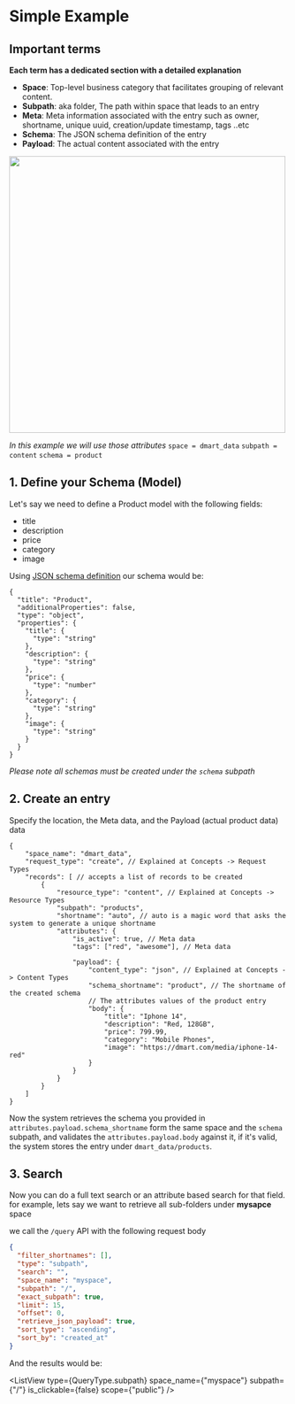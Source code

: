 <script>
  import {QueryType} from "@/dmart";
  import ListView from "@/components/management/ListView.svelte";
</script>

# Simple Example

## Important terms
**Each term has a dedicated section with a detailed explanation**
- **Space**: Top-level business category that facilitates grouping of relevant content.
- **Subpath**: aka folder, The path within space that leads to an entry
- **Meta**: Meta information associated with the entry such as owner, shortname, unique uuid, creation/update timestamp, tags ..etc
- **Schema**: The JSON schema definition of the entry
- **Payload**: The actual content associated with the entry
<img src="./docs/tree.png" width="500">

*In this example we will use those attributes*
`space = dmart_data`
`subpath = content`
`schema = product`

## 1. Define your Schema (Model)
Let's say we need to define a Product model with the following fields:
- title
- description
- price
- category
- image

Using [JSON schema definition](https://json-schema.org/) our schema would be:
```
{
  "title": "Product",
  "additionalProperties": false,
  "type": "object",
  "properties": {
    "title": {
      "type": "string"
    },
    "description": {
      "type": "string"
    },
    "price": {
      "type": "number"
    },
    "category": {
      "type": "string"
    },
    "image": {
      "type": "string"
    }
  }
}
```

*Please note all schemas must be created under the `schema` subpath*

## 2. Create an entry
Specify the location, the Meta data, and the Payload (actual product data) data
```
{
    "space_name": "dmart_data",
    "request_type": "create", // Explained at Concepts -> Request Types
    "records": [ // accepts a list of records to be created
        {
            "resource_type": "content", // Explained at Concepts -> Resource Types
            "subpath": "products",
            "shortname": "auto", // auto is a magic word that asks the system to generate a unique shortname
            "attributes": {
                "is_active": true, // Meta data
                "tags": ["red", "awesome"], // Meta data

                "payload": {
                    "content_type": "json", // Explained at Concepts -> Content Types
                    "schema_shortname": "product", // The shortname of the created schema
                    // The attributes values of the product entry
                    "body": {
                        "title": "Iphone 14",
                        "description": "Red, 128GB",
                        "price": 799.99,
                        "category": "Mobile Phones",
                        "image": "https://dmart.com/media/iphone-14-red"
                    }
                }
            }
        }
    ]
}
```

Now the system retrieves the schema you provided in `attributes.payload.schema_shortname` form the same space and the `schema` subpath, and validates the `attributes.payload.body` against it,
if it's valid, the system stores the entry under `dmart_data/products`.

## 3. Search
Now you can do a full text search or an attribute based search for that field.
for example, lets say we want to retrieve all sub-folders under **mysapce** space

we call the `/query` API with the following request body

```json
{
  "filter_shortnames": [],
  "type": "subpath",
  "search": "",
  "space_name": "myspace",
  "subpath": "/",
  "exact_subpath": true,
  "limit": 15,
  "offset": 0,
  "retrieve_json_payload": true,
  "sort_type": "ascending",
  "sort_by": "created_at"
}
```

And the results would be:

<ListView
    type={QueryType.subpath}
    space_name={"myspace"}
    subpath={"/"}
    is_clickable={false}
    scope={"public"}
/>

